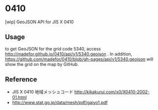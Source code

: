 # 0410
[wip] GeoJSON API for JIS X 0410

## Usage
to get GeoJSON for the grid code 5340, access http://madefor.github.io/0410/api/v1/5340.geojson . In addition, https://github.com/madefor/0410/blob/gh-pages/api/v1/5340.geojson will show the grid on the map by GitHub. 

## Reference 
- JIS X 0410 地域メッシュコード http://kikakurui.com/x0/X0410-2002-01.html
- http://www.stat.go.jp/data/mesh/pdf/gaiyo1.pdf
